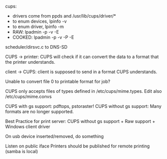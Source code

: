 cups:
* drivers come from ppds and /usr/lib/cups/driver/*
* to enum devices, lpinfo -v
* to enum driver, lpinfo -m
* RAW: lpadmin -p <name> -v <device> -E
* COOKED: lpadmin -p <name> -v <device> -P <ppd> -E

scheduler/dirsvc.c to DNS-SD

CUPS -> printer: CUPS will check if it can convert the data to a format that
the printer understands.

client -> CUPS: client is supposed to send in a format CUPS understands.

Unable to convert file 0 to printable format for job?

CUPS only accepts files of types defined in /etc/cups/mime.types.  Edit also
/etc/cups/mime.convs

CUPS with gs support: pdftops, pstoraster!
CUPS without gs support: Many formats are no longer supported.

Best Practice for print server:
CUPS without gs support + Raw support + Windows client driver

On usb device inserted/removed, do something

Listen on public iface
Printers should be published for remote printing (samba is local)

